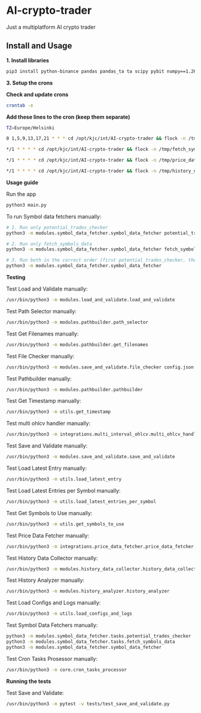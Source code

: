 # AI-crypto-trader
Just a multiplatform AI crypto trader

## Install and Usage

**1. Install libraries**

```bash
pip3 install python-binance pandas pandas_ta ta scipy pybit numpy==1.26.4 matplotlib requests python-dateutil jsonschema pytest
```

**3. Setup the crons**

**Check and update crons**
```bash
crontab -e
```

**Add these lines to the cron (keep them separate)**
```bash
TZ=Europe/Helsinki

0 1,5,9,13,17,21 * * * cd /opt/kjc/int/AI-crypto-trader && flock -n /tmp/potential_trades_checker.lock -c "/usr/bin/python3 -m modules.symbol_data_fetcher.tasks.potential_trades_checker >> ../AI-crypto-trader-logs/cron/temporary_log_potential_trades_checker_cron.log 2>&1" || echo "$(date) potential_trades_checker skipped (already running)" >> ../AI-crypto-trader-logs/cron/temporary_log_potential_trades_checker_cron.log

*/1 * * * * cd /opt/kjc/int/AI-crypto-trader && flock -n /tmp/fetch_symbols_data.lock -c "/usr/bin/python3 -m modules.symbol_data_fetcher.tasks.fetch_symbols_data >> ../AI-crypto-trader-logs/cron/fetch_symbols_data.log 2>&1" || echo "$(date) fetch_symbols_data skipped (already running)" >> ../AI-crypto-trader-logs/cron/fetch_symbols_data.log

*/1 * * * * cd /opt/kjc/int/AI-crypto-trader && flock -n /tmp/price_data_fetcher.lock -c "/usr/bin/python3 -m integrations.price_data_fetcher.price_data_fetcher >> ../AI-crypto-trader-logs/cron/price_data_fetcher.log 2>&1" || echo "$(date) price_data_fetcher skipped (already running)" >> ../AI-crypto-trader-logs/cron/price_data_fetcher.log

*/1 * * * * cd /opt/kjc/int/AI-crypto-trader && flock -n /tmp/history_data_collector.lock -c "/usr/bin/python3 -m modules.history_data_collector.history_data_collector >> ../AI-crypto-trader-logs/cron/history_data_collector.log 2>&1" || echo "$(date) history_data_collector skipped (already running)" >> ../AI-crypto-trader-logs/cron/history_data_collector.log
```

**Usage guide**

Run the app
```bash
python3 main.py
```

To run Symbol data fetchers manually:
```bash
# 1. Run only potential_trades_checker
python3 -m modules.symbol_data_fetcher.symbol_data_fetcher potential_trades_checker

# 2. Run only fetch_symbols_data
python3 -m modules.symbol_data_fetcher.symbol_data_fetcher fetch_symbols_data

# 3. Run both in the correct order (first potential_trades_checker, then fetch_symbols_data)
python3 -m modules.symbol_data_fetcher.symbol_data_fetcher
```

**Testing**

Test Load and Validate manually:
```bash
/usr/bin/python3 -m modules.load_and_validate.load_and_validate
```

Test Path Selector manually:
```bash
/usr/bin/python3 -m modules.pathbuilder.path_selector
```

Test Get Filenames manually:
```bash
/usr/bin/python3 -m modules.pathbuilder.get_filenames
```

Test File Checker manually:
```bash
/usr/bin/python3 -m modules.save_and_validate.file_checker config.json
```

Test Pathbuilder manually:
```bash
/usr/bin/python3 -m modules.pathbuilder.pathbuilder
```

Test Get Timestamp manually:
```bash
/usr/bin/python3 -m utils.get_timestamp
```

Test multi ohlcv handler manually:
```bash
/usr/bin/python3 -m integrations.multi_interval_ohlcv.multi_ohlcv_handler
```

Test Save and Validate manually:
```bash
/usr/bin/python3 -m modules.save_and_validate.save_and_validate
```

Test Load Latest Entry manually:
```bash
/usr/bin/python3 -m utils.load_latest_entry
```

Test Load Latest Entries per Symbol manually:
```bash
/usr/bin/python3 -m utils.load_latest_entries_per_symbol
```

Test Get Symbols to Use manually:
```bash
/usr/bin/python3 -m utils.get_symbols_to_use
```

Test Price Data Fetcher manually:
```bash
/usr/bin/python3 -m integrations.price_data_fetcher.price_data_fetcher
```

Test History Data Collector manually:
```bash
/usr/bin/python3 -m modules.history_data_collector.history_data_collector
```

Test History Analyzer manually:
```bash
/usr/bin/python3 -m modules.history_analyzer.history_analyzer
```

Test Load Configs and Logs manually:
```bash
/usr/bin/python3 -m utils.load_configs_and_logs
```

Test Symbol Data Fetchers manually:
```bash
python3 -m modules.symbol_data_fetcher.tasks.potential_trades_checker
python3 -m modules.symbol_data_fetcher.tasks.fetch_symbols_data
python3 -m modules.symbol_data_fetcher.symbol_data_fetcher
```

Test Cron Tasks Prosessor manually:
```bash
/usr/bin/python3 -m core.cron_tasks_processor
```

**Running the tests**

Test Save and Validate:
```bash
/usr/bin/python3 -m pytest -v tests/test_save_and_validate.py
```